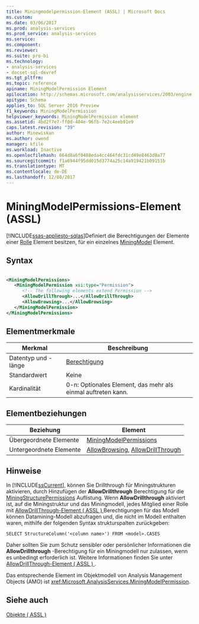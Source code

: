 ```yaml
---
title: Miningmodelpermission-Element (ASSL) | Microsoft Docs
ms.custom: 
ms.date: 03/06/2017
ms.prod: analysis-services
ms.prod_service: analysis-services
ms.service: 
ms.component: 
ms.reviewer: 
ms.suite: pro-bi
ms.technology:
- analysis-services
- docset-sql-devref
ms.tgt_pltfrm: 
ms.topic: reference
apiname: MiningModelPermission Element
apilocation: http://schemas.microsoft.com/analysisservices/2003/engine
apitype: Schema
applies_to: SQL Server 2016 Preview
f1_keywords: MiningModelPermission
helpviewer_keywords: MiningModelPermission element
ms.assetid: 4bd2f7e7-ff0d-404e-96fb-7e2c4eeb91e9
caps.latest.revision: "39"
author: Minewiskan
ms.author: owend
manager: kfile
ms.workload: Inactive
ms.openlocfilehash: 664d8a6f0488eda4cc464fdc31cd49e8463d8a77
ms.sourcegitcommit: f1a6944f95dd015d3774a25c14a919421b09151b
ms.translationtype: MT
ms.contentlocale: de-DE
ms.lasthandoff: 12/08/2017
---
```

# <a name="miningmodelpermission-element-assl"></a>MiningModelPermissions-Element (ASSL)
[!INCLUDE[ssas-appliesto-sqlas](../../../includes/ssas-appliesto-sqlas.md)]Definiert die Berechtigungen der Elemente einer [Rolle](../../../analysis-services/scripting/objects/role-element-assl.md) Element besitzen, für ein einzelnes [MiningModel](../../../analysis-services/scripting/objects/miningmodel-element-assl.md) Element.  
  
## <a name="syntax"></a>Syntax  
  
```xml  
  
<MiningModelPermissions>  
   <MiningModelPermission xsi:type="Permission">  
      <!-- The following elements extend Permission -->  
      <AllowDrillThrough>...</AllowDrillThrough>  
      <AllowBrowsing>...</AllowBrowsing>  
   </MiningModelPermission>  
</MiningModelPermissions>  
```  
  
## <a name="element-characteristics"></a>Elementmerkmale  
  
|Merkmal|Beschreibung|  
|--------------------|-----------------|  
|Datentyp und -länge|[Berechtigung](../../../analysis-services/scripting/data-type/permission-data-type-assl.md)|  
|Standardwert|Keine|  
|Kardinalität|0-n: Optionales Element, das mehr als einmal auftreten kann.|  
  
## <a name="element-relationships"></a>Elementbeziehungen  
  
|Beziehung|Element|  
|------------------|-------------|  
|Übergeordnete Elemente|[MiningModelPermissions](../../../analysis-services/scripting/collections/miningmodelpermissions-element-assl.md)|  
|Untergeordnete Elemente|[AllowBrowsing](../../../analysis-services/scripting/properties/allowbrowsing-element-assl.md), [AllowDrillThrough](../../../analysis-services/scripting/properties/allowdrillthrough-element-assl.md)|  
  
## <a name="remarks"></a>Hinweise  
 In [!INCLUDE[ssCurrent](../../../includes/sscurrent-md.md)], können Sie Drillthrough für Miningstrukturen aktivieren, durch Hinzufügen der **AllowDrillthrough** Berechtigung für die [MiningStructurePermissions](../../../analysis-services/scripting/collections/miningstructurepermissions-element-assl.md) Auflistung. Wenn **AllowDrillthrough** aktiviert ist, auf die Miningstruktur und das Miningmodell, jedes Mitglied einer Rolle mit [AllowDrillThrough-Element &#40; ASSL &#41; ](../../../analysis-services/scripting/properties/allowdrillthrough-element-assl.md) Berechtigungen für das Modell können Datamining-Modell abzufragen und, die nicht im Modell enthalten waren, mithilfe der folgenden Syntax strukturspalten zurückgeben:  
  
```  
SELECT StructureColumn('<column name>') FROM <model>.CASES  
```  
  
 Daher sollten Sie zum Schutz sensibler oder persönlicher Informationen die **AllowDrillthrough** -Berechtigung für ein Miningmodell nur zulassen, wenn es unbedingt erforderlich ist. Weitere Informationen finden Sie unter [AllowDrillThrough-Element &#40; ASSL &#41; ](../../../analysis-services/scripting/properties/allowdrillthrough-element-assl.md).  
  
 Das entsprechende Element im Objektmodell von Analysis Management Objects (AMO) ist <xref:Microsoft.AnalysisServices.MiningModelPermission>.  
  
## <a name="see-also"></a>Siehe auch  
 [Objekte &#40; ASSL &#41;](../../../analysis-services/scripting/objects/objects-assl.md)  
  
  
